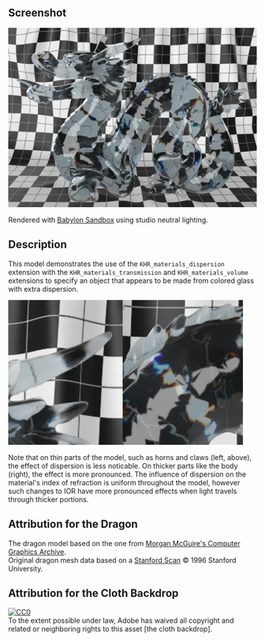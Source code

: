 ## Screenshot

![screenshot](screenshot/screenshot-large.jpg)

Rendered with [Babylon Sandbox](https://sandbox.babylonjs.com/) using studio neutral lighting.

## Description

This model demonstrates the use of the `KHR_materials_dispersion` extension with the `KHR_materials_transmission` and `KHR_materials_volume` extensions to specify an object that appears to be made from colored glass with extra dispersion.

![thin-vs-thick screenshot](screenshot/thin-vs-thick.jpg)

Note that on thin parts of the model, such as horns and claws (left, above), the effect of dispersion is less noticable.  On thicker parts like the body (right), the effect is more pronounced.  The influence of dispersion on the material's index of refraction is uniform throughout the model, however such changes to IOR have more pronounced effects when light travels through thicker portions.

## Attribution for the Dragon

The dragon model based on the one from [Morgan McGuire's Computer Graphics Archive](https://casual-effects.com/data).  
Original dragon mesh data based on a [Stanford Scan](http://www.graphics.stanford.edu/data/3Dscanrep/)
&copy; 1996 Stanford University.

## Attribution for the Cloth Backdrop

[![CC0](http://i.creativecommons.org/p/zero/1.0/88x31.png)](http://creativecommons.org/publicdomain/zero/1.0/)  
To the extent possible under law, Adobe has waived all copyright and related or neighboring rights to this asset [the cloth backdrop].